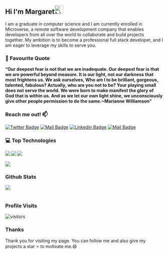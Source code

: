  ## Hi I'm Margaret<img src="https://user-images.githubusercontent.com/1303154/88677602-1635ba80-d120-11ea-84d8-d263ba5fc3c0.gif" width="28px" height="28px" alt="hi">

I am a graduate in computer science and I am currently enrolled in Microverse, a remote software development company that enables developers from all over the world to collaborate and build projects together. My ambition is to become a professional full stack developer, and I am eager to leverage my skills to serve you.

### 📓 Favourite Quote
**“Our deepest fear is not that we are inadequate. Our deepest fear is that we are powerful beyond measure. It is our light, not our darkness that most frightens us. We ask ourselves, Who am I to be brilliant, gorgeous, talented, fabulous? Actually, who are you not to be? Your playing small does not serve the world. We were born to make manifest the glory of God that is within us. And as we let our own light shine, we unconsciously give other people permission to do the same.~Marianne Williamson”**

###  Reach me out! :mailbox:

[![Twitter Badge](https://img.shields.io/badge/-@KojoMargaret-1ca0f1?style=flat&labelColor=1ca0f1&logo=twitter&logoColor=white&link=https://twitter.com/KojoMargaret)](https://twitter.com/KojoMargaret) [![Mail Badge](https://img.shields.io/badge/-MargaretFaithTechWorld-e74c3c?style=flat&labelColor=e74c3c&logo=youtube&logoColor=white)](https://www.youtube.com/@MargaretFaithTechWorld) [![Linkedin Badge](https://img.shields.io/badge/-MargaretKojoMusa-0e76a8?style=flat&labelColor=0e76a8&logo=linkedin&logoColor=white)](https://www.linkedin.com/in/margaret-kojo-musa-13a408147/) [![Mail Badge](https://img.shields.io/badge/-margarettechworld-c0392b?style=flat&labelColor=c0392b&logo=gmail&logoColor=white)](mailto:margarettechworld@gmail.com)

### 💻 Top Technologies
<img align="left" src="https://img.shields.io/badge/javascript-%23323330.svg?style=for-the-badge&logo=javascript&logoColor=%23F7DF1E">
<img align="left" src="https://img.shields.io/badge/html5-%23E34F26.svg?style=for-the-badge&logo=html5&logoColor=white">
<img align="left" src="https://img.shields.io/badge/css3-%231572B6.svg?style=for-the-badge&logo=css3&logoColor=white"> 
<br>
<br>
<!-- TODO: Make technologies links takes you to repositories -->
<img  src="https://github-readme-stats.vercel.app/api/top-langs/?username=MargaretTechworld&layout=pie">

### Github Stats
<img src="https://github-readme-stats.vercel.app/api?username=MargaretTechworld&show_icons=true&theme=radical">

<br />
<br />


### Profile Visits 

![visitors](https://visitor-badge.glitch.me/badge?page_id=ipenywis.ipenywis)

### Thanks
Thank you for visiting my page. You can follow me and also give my projects a star ⭐ to motivate me.😄

